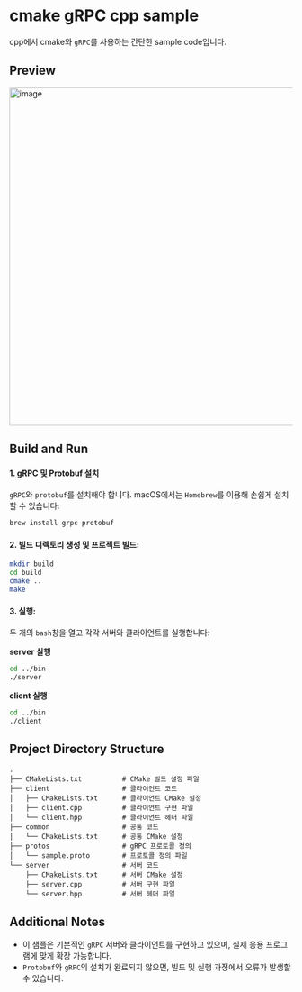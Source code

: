 # cmake gRPC cpp sample

cpp에서 cmake와 `gRPC`를 사용하는 간단한 sample code입니다.

## Preview

<img width="600" alt="image" src="https://github.com/user-attachments/assets/100112a5-5818-4336-b2cf-e63a5848fcea">

## Build and Run

#### 1. gRPC 및 Protobuf 설치

`gRPC`와 `protobuf`를 설치해야 합니다. macOS에서는 `Homebrew`를 이용해 손쉽게 설치할 수 있습니다:

   ```bash
   brew install grpc protobuf
   ```

#### 2. 빌드 디렉토리 생성 및 프로젝트 빌드:

   ```bash
   mkdir build
   cd build
   cmake ..
   make
   ```

#### 3. 실행:

   두 개의 `bash`창을 열고 각각 서버와 클라이언트를 실행합니다:
   
   **server 실행**
   ```bash
   cd ../bin
   ./server
   ```

   **client 실행**
   ```bash
   cd ../bin
   ./client
   ```

## Project Directory Structure

```
.
├── CMakeLists.txt          # CMake 빌드 설정 파일
├── client                  # 클라이언트 코드
│   ├── CMakeLists.txt      # 클라이언트 CMake 설정
│   ├── client.cpp          # 클라이언트 구현 파일
│   └── client.hpp          # 클라이언트 헤더 파일
├── common                  # 공통 코드
│   └── CMakeLists.txt      # 공통 CMake 설정
├── protos                  # gRPC 프로토콜 정의
│   └── sample.proto        # 프로토콜 정의 파일
└── server                  # 서버 코드
    ├── CMakeLists.txt      # 서버 CMake 설정
    ├── server.cpp          # 서버 구현 파일
    └── server.hpp          # 서버 헤더 파일
```

## Additional Notes

- 이 샘플은 기본적인 `gRPC` 서버와 클라이언트를 구현하고 있으며, 실제 응용 프로그램에 맞게 확장 가능합니다.
- `Protobuf`와 `gRPC`의 설치가 완료되지 않으면, 빌드 및 실행 과정에서 오류가 발생할 수 있습니다.
